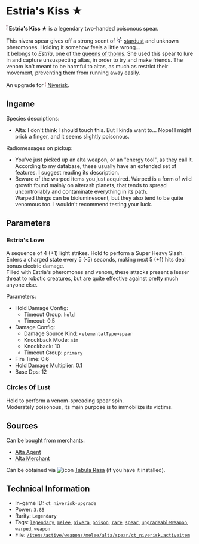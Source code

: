 # Estria's Kiss ★

<img src="https://raw.githubusercontent.com/Ceterai/Enternia/main/items/active/weapons/melee/alta/spear/ct_niverisk_2.png" alt="Estria's Kiss ★ icon" loading="lazy" width="auto" height="16px"/> **Estria's Kiss ★** is a legendary two-handed poisonous spear.

This nivera spear gives off a strong scent of <img src="https://raw.githubusercontent.com/Ceterai/Enternia/main/items/generic/crafting/ct_stardust.png" alt="Stardust icon" loading="lazy" width="auto" height="16px"/> [stardust](https://ceterai.github.io/MyEnternia/Wiki/Stardust) and unknown pheromones. Holding it somehow feels a little wrong...  
It belongs to _Estria_, one of the [queens of thorns](https://ceterai.github.io/MyEnternia/Wiki/queensofthorns). She used this spear to lure in and capture unsuspecting altas, in order to try and make friends. The venom isn't meant to be harmful to altas, as much as restrict their movement, preventing them from running away easily.

An upgrade for <img src="https://raw.githubusercontent.com/Ceterai/Enternia/main/items/active/weapons/melee/alta/spear/ct_niverisk.png" alt="Niverisk icon" loading="lazy" width="auto" height="16px"/> [Niverisk](https://ceterai.github.io/MyEnternia/Wiki/Niverisk).

## Ingame

Species descriptions:

- Alta: I don't think I should touch this. But I kinda want to... Nope! I might prick a finger, and it seems slightly poisonous.

Radiomessages on pickup:

- You've just picked up an alta weapon, or an "energy tool", as they call it. According to my database, these usually have an extended set of features. I suggest reading its description.
- Beware of the warped items you just acquired. Warped is a form of wild growth found mainly on alterash planets, that tends to spread uncontrollably and contaminate everything in its path.  
Warped things can be bioluminescent, but they also tend to be quite venomous too. I wouldn't recommend testing your luck.

## Parameters

### Estria's Love

A sequence of 4 (+1) light strikes. Hold to perform a Super Heavy Slash.
Enters a charged state every 5 (-5) seconds, making next 5 (+1) hits deal bonus electric damage.  
Filled with Estria's pheromones and venom, these attacks present a lesser threat to robotic creatures, but are quite effective against pretty much anyone else.

Parameters:

- Hold Damage Config:
  - Timeout Group: `hold`
  - Timeout: 0.5
- Damage Config:
  - Damage Source Kind: `<elementalType>spear`
  - Knockback Mode: `aim`
  - Knockback: 10
  - Timeout Group: `primary`
- Fire Time: 0.6
- Hold Damage Multiplier: 0.1
- Base Dps: 12

### Circles Of Lust

Hold to perform a venom-spreading spear spin.  
Moderately poisonous, its main purpose is to immobilize its victims.

## Sources

Can be bought from merchants:

- [Alta Agent](https://ceterai.github.io/MyEnternia/Wiki/AltaAgent)
- [Alta Merchant](https://ceterai.github.io/MyEnternia/Wiki/AltaMerchant)

Can be obtained via <img src="https://steamuserimages-a.akamaihd.net/ugc/263843960696222713/3EC9A7C005541F7D577EBCB8C5736B4EFC9973D6/" alt="icon" width="8" height="12"/> [Tabula Rasa](https://community.playstarbound.com/resources/the-tabula-rasa.3222/) (if you have it installed).

## Technical Information

- In-game ID: `ct_niverisk-upgrade`
- Power: `3.85`
- Rarity: `Legendary`
- Tags: [`legendary`](https://ceterai.github.io/MyEnternia/Wiki/Tags/Legendary), [`melee`](https://ceterai.github.io/MyEnternia/Wiki/Tags/Melee), [`nivera`](https://ceterai.github.io/MyEnternia/Wiki/Tags/Nivera), [`poison`](https://ceterai.github.io/MyEnternia/Wiki/Tags/Poison), [`rare`](https://ceterai.github.io/MyEnternia/Wiki/Tags/Rare), [`spear`](https://ceterai.github.io/MyEnternia/Wiki/Tags/Spear), [`upgradeableWeapon`](https://ceterai.github.io/MyEnternia/Wiki/Tags/UpgradeableWeapon), [`warped`](https://ceterai.github.io/MyEnternia/Wiki/Tags/Warped), [`weapon`](https://ceterai.github.io/MyEnternia/Wiki/Tags/Weapon)
- File: [`/items/active/weapons/melee/alta/spear/ct_niverisk.activeitem`](https://github.com/Ceterai/Enternia/blob/main/items/active/weapons/melee/alta/spear/ct_niverisk.activeitem)
